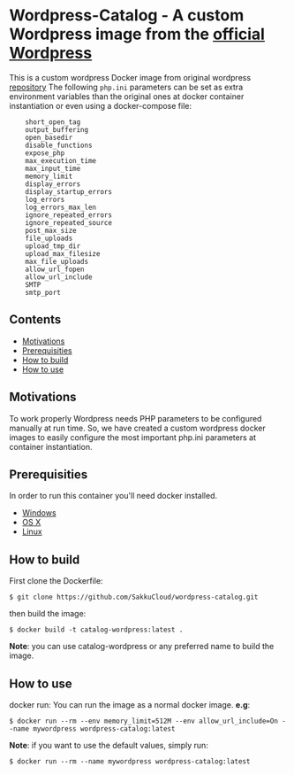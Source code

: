 # Wordpress-Catalog - A custom Wordpress image from the [official Wordpress](https://github.com/docker-library/wordpress)

This is a custom wordpress Docker image from original wordpress [repository](https://github.com/docker-library/wordpress)
The following `php.ini` parameters can be set as extra environment variables than the original ones at docker container instantiation or even using a docker-compose file:

        short_open_tag
		output_buffering
        open_basedir            
		disable_functions        
		expose_php               
		max_execution_time       
		max_input_time           
		memory_limit             
		display_errors           
		display_startup_errors   
		log_errors               
		log_errors_max_len       
		ignore_repeated_errors   
		ignore_repeated_source   
		post_max_size             
		file_uploads              
		upload_tmp_dir           
		upload_max_filesize       
		max_file_uploads          
		allow_url_fopen            
		allow_url_include          
		SMTP                        
		smtp_port  


## Contents

* [Motivations](https://github.com/SakkuCloud/wordpress-catalog#motivations)
* [Prerequisities](https://github.com/SakkuCloud/wordpress-catalog#Prerequisities)
* [How to build](https://github.com/SakkuCloud/wordpress-catalog#how-to-build)
* [How to use](https://github.com/SakkuCloud/wordpress-catalog#how-to-use)

## Motivations

To work properly Wordpress needs PHP parameters to be configured manually at run time. So, we have created a custom wordpress docker images to easily configure the most important php.ini parameters at container instantiation.

## Prerequisities

In order to run this container you'll need docker installed.

* [Windows](https://docs.docker.com/windows/started)
* [OS X](https://docs.docker.com/mac/started/)
* [Linux](https://docs.docker.com/linux/started/)

## How to build

First clone the Dockerfile:
```shell
$ git clone https://github.com/SakkuCloud/wordpress-catalog.git
```
then build the image:

```shell
$ docker build -t catalog-wordpress:latest .
```
**Note**: you can use catalog-wordpress or any preferred name to build the image.

## How to use

docker run:
You can run the image as a normal docker image.
**e.g**:

 ```shell
 $ docker run --rm --env memory_limit=512M --env allow_url_include=On --name mywordpress wordpress-catalog:latest
  ```
**Note**: if you want to use the default values, simply run:

````shell
$ docker run --rm --name mywordpress wordpress-catalog:latest
````
